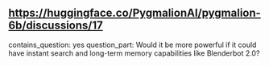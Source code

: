 ## https://huggingface.co/PygmalionAI/pygmalion-6b/discussions/17

contains_question: yes
question_part: Would it be more powerful if it could have instant search and long-term memory capabilities like Blenderbot 2.0?